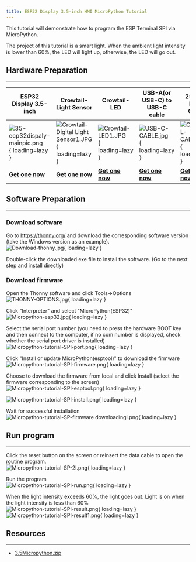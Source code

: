 ```yaml
---
title: ESP32 Display 3.5-inch HMI MicroPython Tutorial
---
```


This tutorial will demonstrate how to program the ESP Terminal SPI via MicroPython.

The project of this tutorial is a smart light. When the ambient light intensity is lower than 60%, the LED will light up, otherwise, the LED will go out.

## Hardware Preparation
------

| **ESP32 Display 3.5-inch**                                   | **Crowtail-Light Sensor**                                    | **Crowtail-LED**                                             | **USB-A(or USB-C) to USB-C cable**                           | **2\* 4-Pin HY2.0 Cables**                                   |
| ------------------------------------------------------------ | ------------------------------------------------------------ | ------------------------------------------------------------ | ------------------------------------------------------------ | ------------------------------------------------------------ |
| ![35-ecp32dispaly-mainpic.png](https://wiki.elecrow.com/images/thumb/2/2f/35-ecp32dispaly-mainpic.png/300px-35-ecp32dispaly-mainpic.png){ loading=lazy } | ![Crowtail- Digital Light Sensor1.JPG](https://wiki.elecrow.com/images/thumb/e/e2/Crowtail-_Digital_Light_Sensor1.JPG/200px-Crowtail-_Digital_Light_Sensor1.JPG){ loading=lazy } | ![Crowtail-LED1.JPG](https://wiki.elecrow.com/images/thumb/4/4f/Crowtail-LED1.JPG/200px-Crowtail-LED1.JPG){ loading=lazy } | ![USB-C-CABLE.jpg](https://wiki.elecrow.com/images/thumb/3/3d/USB-C-CABLE.jpg/200px-USB-C-CABLE.jpg){ loading=lazy } | ![CROWTAIL-CABLE.jpg](https://wiki.elecrow.com/images/thumb/3/35/CROWTAIL-CABLE.jpg/200px-CROWTAIL-CABLE.jpg){ loading=lazy } |
| [**Get one now**](https://www.elecrow.com/esp32-display-2-4-inch-intelligent-spi-tft-lcd-touch-screen-hmi-display.html) | [**Get one now**](http://www.elecrow.com/crowtail-digital-light-sensor-p-1488.html) | [**Get one now**](http://www.elecrow.com/crowtail-led-p-1224.html) | [**Get one now**](https://www.elecrow.com/usb-type-a-to-type-c-fast-charge-cable-1-meter.html) | [**Get one now**](https://www.elecrow.com/4-pin-crowtail-cable5-pcs-p-1561.html) |

## Software Preparation
-----

### **Download software**

Go to https://thonny.org/ and download the corresponding software version (take the Windows version as an example).     
![Download-thonny.jpg](https://wiki.elecrow.com/images/thumb/0/00/Download-thonny.jpg/800px-Download-thonny.jpg){ loading=lazy }

Double-click the downloaded exe file to install the software. (Go to the next step and install directly)

### **Download firmware**

Open the Thonny software and click Tools→Options    
![THONNY-OPTIONS.jpg](https://wiki.elecrow.com/images/thumb/4/4c/THONNY-OPTIONS.jpg/500px-THONNY-OPTIONS.jpg){ loading=lazy }

Click "Interpreter" and select "MicroPython(ESP32)"    
![Micropython-esp32.jpg](https://wiki.elecrow.com/images/thumb/d/d9/Micropython-esp32.jpg/400px-Micropython-esp32.jpg){ loading=lazy }

Select the serial port number (you need to press the hardware BOOT key and then connect to the computer, if no com number is displayed, check whether the serial port driver is installed)    
![Micropython-tutorial-SPI-port.png](https://wiki.elecrow.com/images/2/2f/Micropython-tutorial-SPI-port.png){ loading=lazy }

Click "Install or update MicroPython(esptool)" to download the firmware    
![Micropython-tutorial-SPI-firmware.png](https://wiki.elecrow.com/images/1/14/Micropython-tutorial-SPI-firmware.png){ loading=lazy }

Choose to download the firmware from local and click Install (select the firmware corresponding to the screen)    
![Micropython-tutorial-SPI-esptool.png](https://wiki.elecrow.com/images/1/1c/Micropython-tutorial-SPI-esptool.png){ loading=lazy }

![Micropython-tutorial-SPI-install.png](https://wiki.elecrow.com/images/a/a1/Micropython-tutorial-SPI-install.png){ loading=lazy }

Wait for successful installation    
![Micropython-tutorial-SP-firmware downloadingI.png](https://wiki.elecrow.com/images/f/f7/Micropython-tutorial-SP-firmware_downloadingI.png){ loading=lazy }

## Run program
-----

Click the reset button on the screen or reinsert the data cable to open the routine program.   
![Micropython-tutorial-SP-2I.png](https://wiki.elecrow.com/images/4/40/Micropython-tutorial-SP-2I.png){ loading=lazy }

Run the program    
![Micropython-tutorial-SPI-run.png](https://wiki.elecrow.com/images/a/a4/Micropython-tutorial-SPI-run.png){ loading=lazy }

When the light intensity exceeds 60%, the light goes out. Light is on when the light intensity is less than 60%   
![Micropython-tutorial-SPI-result.png](https://wiki.elecrow.com/images/f/f9/Micropython-tutorial-SPI-result.png){ loading=lazy }
![Micropython-tutorial-SPI-result1.png](https://wiki.elecrow.com/images/d/dd/Micropython-tutorial-SPI-result1.png){ loading=lazy }

## Resources
-----

- [3.5Micropython.zip](https://www.elecrow.com/download/product/ESP32_Display/3.5inch/3.5Micropython.zip)

